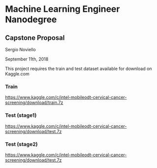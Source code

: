 # Machine Learning Engineer Nanodegree
## Capstone Proposal

Sergio Noviello

September 11th, 2018

This project requires the train and test dataset available
for download on Kaggle.com


### Train

https://www.kaggle.com/c/intel-mobileodt-cervical-cancer-screening/download/train.7z

### Test (stage1)

https://www.kaggle.com/c/intel-mobileodt-cervical-cancer-screening/download/test.7z

### Test (stage2)

https://www.kaggle.com/c/intel-mobileodt-cervical-cancer-screening/download/test.7z